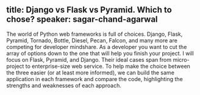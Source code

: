 title: Django vs Flask vs Pyramid. Which to chose?
speaker: sagar-chand-agarwal
---
The world of Python web frameworks is full of choices. 
Django, Flask, Pyramid, Tornado, Bottle, Diesel, Pecan, Falcon, and many more are competing for developer mindshare. 
As a developer you want to cut the array of options down to the one that will help you finish your project. 
I will focus on Flask, Pyramid, and Django. Their ideal cases span from micro-project to enterprise-size web service.
To help make the choice between the three easier (or at least more informed), we can build the same application in each framework and compare the code, highlighting the strengths and weaknesses of each approach.
